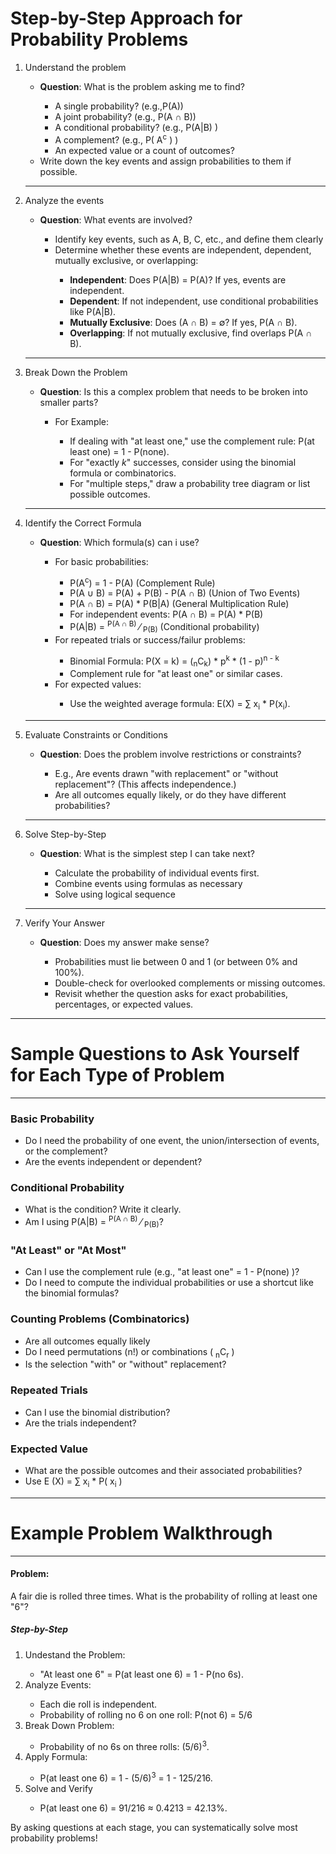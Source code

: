 # Step-by-Step Approach for Probability Problems
<ol>
<li>Understand the problem</li>
    <ul>
        <li> <strong>Question</strong>: What is the problem asking me to find?</li>
            <ul>
                <li> A single probability? (e.g.,P(A))</li>
                <li> A joint probability? (e.g., P(A ∩ B))</li>
                <li> A conditional probability? (e.g., P(A|B) )</li>
                <li> A complement? (e.g., P( A<sup>c</sup> ) )</li>
                <li> An expected value or a count of outcomes? </li>
            </ul>
        <li> Write down the key events and assign probabilities to them if possible.</li>
    </ul>

<hr>

<li>Analyze the events</li>
    <ul>
        <li> <strong>Question</strong>: What events are involved?</li>
            <ul>
                <li>Identify key events, such as A, B, C, etc., and define them clearly</li>
                <li>Determine whether these events are independent, dependent, mutually exclusive, or overlapping:</li>
                    <ul>
                        <li><strong>Independent</strong>: Does P(A|B) = P(A)? If yes, events are independent.</li>
                        <li><strong>Dependent</strong>: If not independent, use conditional probabilities like P(A|B).</li>
                        <li><strong>Mutually Exclusive</strong>: Does (A ∩ B) = ∅? If yes, P(A ∩ B).</li>
                        <li><strong>Overlapping</strong>: If not mutually exclusive, find overlaps P(A ∩ B).</li>
                    </ul>
            </ul>
    </ul>

<hr>

<li>Break Down the Problem</li>
    <ul>
        <li> <strong>Question</strong>: Is this a complex problem that needs to be broken into smaller parts?</li>
            <ul>
                <li>For Example: </li>
                    <ul>
                        <li>If dealing with "at least one," use the complement rule: P(at least one) = 1 - P(none).</li>
                        <li>For "exactly <em>k</em>" successes, consider using the binomial formula or combinatorics.</li>
                        <li>For "multiple steps," draw a probability tree diagram or list possible outcomes.</li>
                    </ul>
            </ul>
    </ul>

<hr>

<li>Identify the Correct Formula</li>
    <ul>
        <li> <strong>Question</strong>: Which formula(s) can i use? </li>
            <ul>
                <li>For basic probabilities:</li>
                    <ul>
                        <li>P(A<sup>c</sup>) = 1 - P(A) (Complement Rule)</li>
                        <li>P(A ∪ B) = P(A) + P(B) - P(A ∩ B) (Union of Two Events)</li>
                        <li>P(A ∩ B) = P(A) * P(B|A) (General Multiplication Rule)</li>
                        <li>For independent events: P(A ∩ B) = P(A) * P(B)</li>
                        <li>P(A|B) = <sup>P(A ∩ B)</sup> &frasl; <sub>P(B)</sub> (Conditional probability)</li>
                    </ul>
                <li>For repeated trials or success/failur problems:</li>
                    <ul>
                        <li>Binomial Formula: P(X = k) = (<sub>n</sub>C<sub>k</sub>) * p<sup>k</sup> * (1 - p)<sup>n - k</sup></li>
                        <li>Complement rule for "at least one" or similar cases.</li>
                    </ul>
                <li>For expected values:</li>
                    <ul>
                        <li>Use the weighted average formula: E(X) = ∑ x<sub>i</sub> * P(x<sub>i</sub>).
                    </ul>
            </ul>
    </ul>

<hr>

<li>Evaluate Constraints or Conditions</li>
    <ul>
        <li> <strong>Question</strong>: Does the problem involve restrictions or constraints?</li>
            <ul>
                <li>E.g., Are events drawn "with replacement" or "without replacement"? (This affects independence.)</li>
                <li>Are all outcomes equally likely, or do they have different probabilities?</li>
            </ul>
    </ul>

<hr>

<li>Solve Step-by-Step</li>
    <ul>
        <li> <strong>Question</strong>: What is the simplest step I can take next?</li>
            <ul>
                <li>Calculate the probability of individual events first.</li>
                <li>Combine events using formulas as necessary</li>
                <li>Solve using logical sequence</li>
            </ul>
    </ul>

<hr>

<li>Verify Your Answer</li>
    <ul>
        <li> <strong>Question</strong>: Does my answer make sense?</li>
            <ul>
                <li>Probabilities must lie between 0 and 1 (or between 0% and 100%).</li>
                <li>Double-check for overlooked complements or missing outcomes.</li>
                <li>Revisit whether the question asks for exact probabilities, percentages, or expected values. </li>
            </ul>
    </ul>
</ol>

<hr>
<h1> Sample Questions to Ask Yourself for Each Type of Problem</h1>
<hr>

<h3>Basic Probability</h3>
    <ul>
        <li>Do I need the probability of one event, the union/intersection of events, or the complement?</li>
        <li>Are the events independent or dependent?</li>
    </ul>
<h3>Conditional Probability</h3>
    <ul>
        <li>What is the condition? Write it clearly.</li>
        <li>Am I using P(A|B) = <sup>P(A ∩ B)</sup> &frasl; <sub>P(B)</sub>?</li>
    </ul>
<h3>"At Least" or "At Most"</h3>
    <ul>
        <li>Can I use the complement rule (e.g., "at least one" = 1 - P(none) )?</li>
        <li>Do I need to compute the individual probabilities or use a shortcut like the binomial formulas?</li>
    </ul>
<h3>Counting Problems (Combinatorics)</h3>
     <ul>
        <li>Are all outcomes equally likely</li>
        <li>Do I need permutations (n!) or combinations ( <sub>n</sub>C<sub>r</sub> )</li>
        <li> Is the selection "with" or "without" replacement?</li>
    </ul>
<h3> Repeated Trials </h3>
    <ul>
        <li>Can I use the binomial distribution?</li>
        <li>Are the trials independent?</li>
    </ul>
<h3>Expected Value</h3>
    <ul>
        <li>What are the possible outcomes and their associated probabilities?</li>
        <li>Use E (X) = ∑ x<sub>i</sub> * P( x<sub>i</sub> )</li>
    </ul>

<hr>
<h1> Example Problem Walkthrough </h1>
<hr>
<h4> Problem: </h4>
<p> A fair die is rolled three times. What is the probability of rolling at least one "6"?</p>

<h5>Step-by-Step</h5>
    <ol>
    <li>Undestand the Problem:</li>
        <ul>
            <li>"At least one 6" = P(at least one 6) = 1 - P(no 6s).</li>
        </ul>
    <li>Analyze Events:</li>
        <ul>
            <li>Each die roll is independent.</li>
            <li>Probability of rolling no 6 on one roll: P(not 6) = 5/6</li>
        </ul>
    <li>Break Down Problem:</li>
        <ul>
            <li>Probability of no 6s on three rolls: (5/6)<sup>3</sup>.</li>
        </ul>
    <li>Apply Formula:</li>
        <ul>
            <li>P(at least one 6) = 1 - (5/6)<sup>3</sup> = 1 - 125/216.</li>
        </ul>
    <li>Solve and Verify</li>
        <ul>
            <li>P(at least one 6) = 91/216 ≈ 0.4213 = 42.13%.</li>
        </ul>
    </ol>
By asking questions at each stage, you can systematically solve most probability problems!